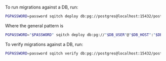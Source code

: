 To run migrations against a DB, run:
```bash
PGPASSWORD=password sqitch deploy db:pg://postgres@localhost:15432/postgres
```

Where the general pattern is
```bash
PGPASSWORD="$PASSWORD" sqitch deploy db:pg://"$DB_USER"@"$DB_HOST":"$DB_PORT"/"$DB_NAME"
```

To verify migrations against a DB, run:
```bash
PGPASSWORD=password sqitch verify db:pg://postgres@localhost:15432/postgres
```